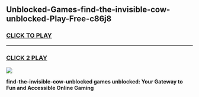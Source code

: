 
## Unblocked-Games-find-the-invisible-cow-unblocked-Play-Free-c86j8
<h3>
<a href="https://premium76.site?title=find-the-invisible-cow-unblocked&ref=18A1">CLICK TO PLAY</a></h3>
<hr>

<h3>
<a href="https://premium76.site?title=find-the-invisible-cow-unblocked&ref=18A1">CLICK 2 PLAY</a>
  
</h3>

<a href="https://premium76.site?title=find-the-invisible-cow-unblocked&ref=18A1"><img src="https://clearcache.store/games.png"></a>


**find-the-invisible-cow-unblocked games unblocked: Your Gateway to Fun and Accessible Online Gaming**
